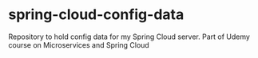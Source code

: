# spring-cloud-config-data
Repository to hold config data for my Spring Cloud server. Part of Udemy course on Microservices and Spring Cloud
